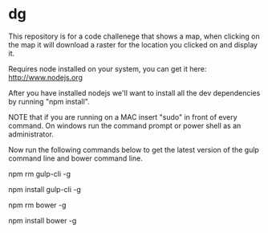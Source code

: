 # dg
This repository is for a code challenege that shows a map, when clicking on the map it will download a raster for the location you clicked on and display it.

Requires node installed on your system, you can get it here: http://www.nodejs.org

After you have installed nodejs we'll want to install all the dev dependencies by running "npm install".

NOTE that if you are running on a MAC insert "sudo" in front of every command.  On windows run the command prompt or power shell as an administrator. 

Now run the following commands below to get the latest version of the gulp command line and bower command line.

npm rm gulp-cli -g

npm install gulp-cli -g

npm rm bower -g

npm install bower -g
